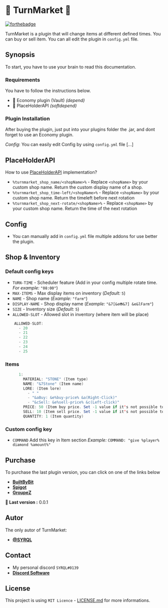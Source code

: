 # 🔁 TurnMarket 🔁

[![forthebadge](http://forthebadge.com/images/badges/built-with-love.svg)](http://forthebadge.com)

TurnMarket is a plugin that will change items at different defined times. You can buy or sell item. You can all edit the plugin in ``config.yml`` file.

## Synopsis

To start, you have to use your brain to read this documentation.

### Requirements

You have to follow the instructions below.

- 💸 Economy plugin (Vault) _(depend)_
- 💙 PlaceHolderAPI _(softdepend)_

### Plugin Installation

After buying the plugin, just put into your plugins folder the .jar, and dont forget to use an Economy plugin.

_Config_: You can easily edit Config by using ``config.yml`` file [...]

## PlaceHolderAPI

How to use [PlaceHolderAPI](https://www.spigotmc.org/resources/placeholderapi.6245) implementation?

* ``%turnmarket_shop_name/<shopName>%`` -  Replace ``<shopName>`` by your custom shop name. Return the custom display name of a shop.
* ``%turnmarket_shop_time-left/<shopName>%`` -  Replace ``<shopName>`` by your custom shop name. Return the timeleft before next rotation
* ``%turnmarket_shop_next-rotate/<shopName>%`` -  Replace ``<shopName>`` by your custom shop name. Return the time of the next rotation

## Config

* You can manually add in ``config.yml`` file multiple addons for use better the plugin.

## **Shop & Inventory**

### Default config keys

* ``` TURN-TIME ``` - Scheduler feature (Add in your config multiple rotate time. _For example:_ ``"08:00"``)
* ``` MAX-ITEMS ``` - Max display items on inventory (_Default:_ ``5``)
* ``` NAME ``` - Shop name (_Example:_ ``"farm"``)
* ``` DISPLAY-NAME ``` - Shop display name (_Example:_ ``"&7[&e⛃&7] &e&lFarm"``)
* ``` SIZE ``` - Inventory size (_Default:_ ``5``)
* ``` ALLOWED-SLOT ``` - Allowed slot in inventory (where item will be place)

```java    
    ALLOWED-SLOT:
      - 20
      - 21
      - 22
      - 23
      - 24
      - 25
```

### Items

```java
      1:
        MATERIAL: "STONE" (Item type)
        NAME: "&7Stone" (Item name)
        LORE: (Item lore)
          - " "
          - "&aBuy: &e%buy-price% &a(Right-Click)"
          - "&cSell: &e%sell-price% &c(Left-click)"
        PRICE: 50 (Item buy price. Set -1 value if it's not possible to buy)
        SELL: 10 (Item sell price. Set -1 value if it's not possible to sell)
        QUANTITY: 1 (Item quantity)
```

### Custom config key

* ``` COMMAND ``` Add this key in Item section _Example:_ ``COMMAND: "give %player% diamond %amount%"``

## Purchase
To purchase the last plugin version, you can click on one of the links below

* **[BuiltByBit](https://builtbybit.com/)**
* **[Spigot](https://spigotmc.com/)**
* **[GroupeZ](https://groupez.dev/resources)**

**🌟 Last version :** 0.0.1

## Autor
The only autor of TurnMarket:
* **[@SYRQL](https://github.com/Syrql_)**


## Contact

* My personal discord ``SYRQL#0139``
* **[Discord Software](https://discord.gg/mK6Q2ddTcy)**

## License

This project is using ``MIT Licence`` - [LICENSE.md](LICENSE) for more informations.

